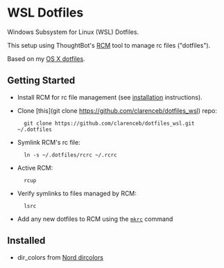WSL Dotfiles
============

Windows Subsystem for Linux (WSL) Dotfiles.

This setup using ThoughtBot's [RCM](https://github.com/thoughtbot/rcm) tool to manage rc files ("dotfiles").

Based on my [OS X dotfiles](https://github.com/clarenceb/dotfiles_osx).

Getting Started
---------------

* Install RCM for rc file management (see [installation](https://github.com/thoughtbot/rcm#installation) instructions).
* Clone [this](git clone https://github.com/clarenceb/dotfiles_wsl) repo:

        git clone https://github.com/clarenceb/dotfiles_wsl.git ~/.dotfiles
* Symlink RCM's rc file:

        ln -s ~/.dotfiles/rcrc ~/.rcrc
* Active RCM:

        rcup

* Verify symlinks to files managed by RCM:

        lsrc

* Add any new dotfiles to RCM using the [`mkrc`](houghtbot.github.io/rcm/mkrc.1.html) command

Installed
---------

* dir_colors from [Nord dircolors](https://github.com/arcticicestudio/nord-dircolors)
